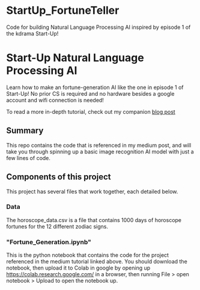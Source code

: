 # StartUp_FortuneTeller
Code for building Natural Language Processing AI inspired by episode 1 of the kdrama Start-Up!

# Start-Up Natural Language Processing AI 
Learn how to make an fortune-generation AI like the one in episode 1 of Start-Up! No prior CS is required and no hardware besides a google account and wifi connection is needed!

To read a more in-depth tutorial, check out my companion [blog post]()

## Summary
This repo contains the code that is referenced in my medium post, and will take you through spinning up a basic image recognition AI model with just a few lines of code.


## Components of this project
This project has several files that work together, each detailed below. 

### Data
The horoscope_data.csv is a file that contains 1000 days of horoscope fortunes for the 12 different zodiac signs.

### "Fortune_Generation.ipynb"
This is the python notebook that contains the code for the project referenced in the medium tutorial linked above. You should download the notebook, then upload it to Colab in google by opening up https://colab.research.google.com/ in a browser, then running File > open notebook > Upload to open the notebook up.


